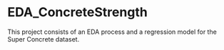 # EDA_ConcreteStrength
This project consists of an EDA process and a regression model for the Super Concrete dataset.
